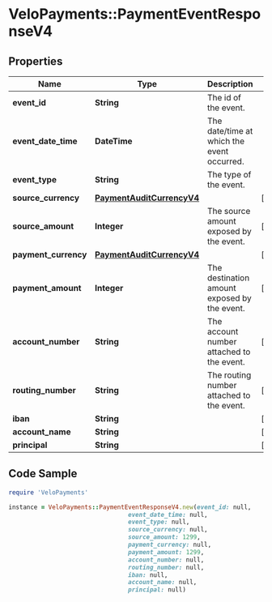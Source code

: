 # VeloPayments::PaymentEventResponseV4

## Properties

Name | Type | Description | Notes
------------ | ------------- | ------------- | -------------
**event_id** | **String** | The id of the event. | 
**event_date_time** | **DateTime** | The date/time at which the event occurred. | 
**event_type** | **String** | The type of the event. | 
**source_currency** | [**PaymentAuditCurrencyV4**](PaymentAuditCurrencyV4.md) |  | [optional] 
**source_amount** | **Integer** | The source amount exposed by the event. | [optional] 
**payment_currency** | [**PaymentAuditCurrencyV4**](PaymentAuditCurrencyV4.md) |  | [optional] 
**payment_amount** | **Integer** | The destination amount exposed by the event. | [optional] 
**account_number** | **String** | The account number attached to the event. | [optional] 
**routing_number** | **String** | The routing number attached to the event. | [optional] 
**iban** | **String** |  | [optional] 
**account_name** | **String** |  | [optional] 
**principal** | **String** |  | [optional] 

## Code Sample

```ruby
require 'VeloPayments'

instance = VeloPayments::PaymentEventResponseV4.new(event_id: null,
                                 event_date_time: null,
                                 event_type: null,
                                 source_currency: null,
                                 source_amount: 1299,
                                 payment_currency: null,
                                 payment_amount: 1299,
                                 account_number: null,
                                 routing_number: null,
                                 iban: null,
                                 account_name: null,
                                 principal: null)
```


